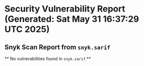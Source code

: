 # Security Vulnerability Report (Generated: Sat May 31 16:37:29 UTC 2025)


## Snyk Scan Report from `snyk.sarif`
** No vulnerabilities found in `snyk.sarif`.**
